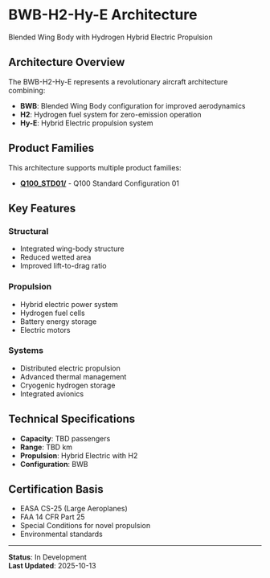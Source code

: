 # BWB-H2-Hy-E Architecture

Blended Wing Body with Hydrogen Hybrid Electric Propulsion

## Architecture Overview

The BWB-H2-Hy-E represents a revolutionary aircraft architecture combining:

- **BWB**: Blended Wing Body configuration for improved aerodynamics
- **H2**: Hydrogen fuel system for zero-emission operation
- **Hy-E**: Hybrid Electric propulsion system

## Product Families

This architecture supports multiple product families:

- **[Q100_STD01/](./FAMILY/Q100_STD01/)** - Q100 Standard Configuration 01

## Key Features

### Structural
- Integrated wing-body structure
- Reduced wetted area
- Improved lift-to-drag ratio

### Propulsion
- Hybrid electric power system
- Hydrogen fuel cells
- Battery energy storage
- Electric motors

### Systems
- Distributed electric propulsion
- Advanced thermal management
- Cryogenic hydrogen storage
- Integrated avionics

## Technical Specifications

- **Capacity**: TBD passengers
- **Range**: TBD km
- **Propulsion**: Hybrid Electric with H2
- **Configuration**: BWB

## Certification Basis

- EASA CS-25 (Large Aeroplanes)
- FAA 14 CFR Part 25
- Special Conditions for novel propulsion
- Environmental standards

---

**Status**: In Development  
**Last Updated**: 2025-10-13

